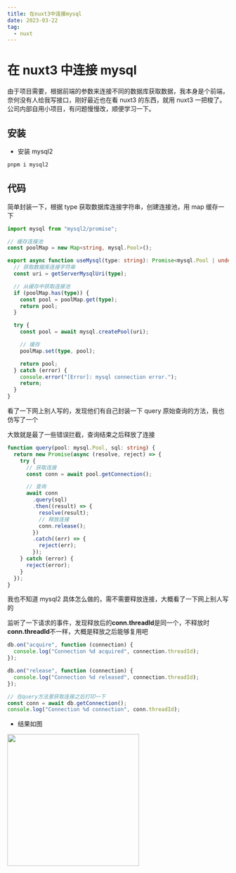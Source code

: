 ```yaml
---
title: 在nuxt3中连接mysql
date: 2023-03-22
tag:
  - nuxt
---
```


# 在 nuxt3 中连接 mysql

由于项目需要，根据前端的参数来连接不同的数据库获取数据，我本身是个前端，奈何没有人给我写接口，刚好最近也在看 nuxt3 的东西，就用 nuxt3 一把梭了。公司内部自用小项目，有问题慢慢改，顺便学习一下。

## 安装

- 安装 mysql2

```sh
pnpm i mysql2
```

## 代码

简单封装一下，根据 type 获取数据库连接字符串，创建连接池，用 map 缓存一下

```ts
import mysql from "mysql2/promise";

// 缓存连接池
const poolMap = new Map<string, mysql.Pool>();

export async function useMysql(type: string): Promise<mysql.Pool | undefined> {
  // 获取数据库连接字符串
  const uri = getServerMysqlUri(type);

  // 从缓存中获取连接池
  if (poolMap.has(type)) {
    const pool = poolMap.get(type);
    return pool;
  }

  try {
    const pool = await mysql.createPool(uri);

    // 缓存
    poolMap.set(type, pool);

    return pool;
  } catch (error) {
    console.error("[Error]: mysql connection error.");
    return;
  }
}
```

看了一下网上别人写的，发现他们有自己封装一下 query 原始查询的方法，我也仿写了一个

大致就是最了一些错误拦截，查询结束之后释放了连接

```ts
function query(pool: mysql.Pool, sql: string) {
  return new Promise(async (resolve, reject) => {
    try {
      // 获取连接
      const conn = await pool.getConnection();

      // 查询
      await conn
        .query(sql)
        .then((result) => {
          resolve(result);
          // 释放连接
          conn.release();
        })
        .catch((err) => {
          reject(err);
        });
    } catch (error) {
      reject(error);
    }
  });
}
```

我也不知道 mysql2 具体怎么做的，需不需要释放连接，大概看了一下网上别人写的

监听了一下请求的事件，发现释放后的**conn.threadId**是同一个，不释放时**conn.threadId**不一样，大概是释放之后能够复用吧

```ts
db.on("acquire", function (connection) {
  console.log("Connection %d acquired", connection.threadId);
});

db.on("release", function (connection) {
  console.log("Connection %d released", connection.threadId);
});

// 在query方法里获取连接之后打印一下
const conn = await db.getConnection();
console.log("Connection %d connection", conn.threadId);
```

- 结果如图

<img src="/articles/2023-03-22-15-43-06.png" style="width:300px;">
